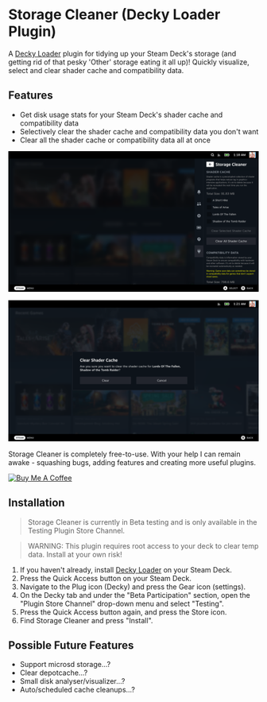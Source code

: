 # Storage Cleaner (Decky Loader Plugin)

A [Decky Loader](https://github.com/SteamDeckHomebrew/decky-loader) plugin for tidying up your Steam Deck's storage (and getting rid of that pesky 'Other' storage eating it all up)! Quickly visualize, select and clear shader cache and compatibility data.

## Features

- Get disk usage stats for your Steam Deck's shader cache and compatibility data
- Selectively clear the shader cache and compatibility data you don't want
- Clear all the shader cache or compatibility data all at once

![](assets/Screenshot-1.png)

![](assets/Screenshot-2.png)

Storage Cleaner is completely free-to-use. With your help I can remain awake - squashing bugs, adding features and creating more useful plugins.

<a href="https://www.buymeacoffee.com/mcarlucci" target="_blank"><img src="https://cdn.buymeacoffee.com/buttons/default-orange.png" alt="Buy Me A Coffee" height="41" width="174"></a>

## Installation

> Storage Cleaner is currently in Beta testing and is only available in the Testing Plugin Store Channel.

> WARNING: This plugin requires root access to your deck to clear temp data. Install at your own risk!

1. If you haven't already, install [Decky Loader](https://deckbrew.xyz/) on your Steam Deck.
2. Press the Quick Access button on your Steam Deck.
3. Navigate to the Plug icon (Decky) and press the Gear icon (settings).
4. On the Decky tab and under the "Beta Participation" section, open the "Plugin Store Channel" drop-down menu and select "Testing".
5. Press the Quick Access button again, and press the Store icon. 
6. Find Storage Cleaner and press "Install".

## Possible Future Features

- Support microsd storage...?
- Clear depotcache...?
- Small disk analyser/visualizer...?
- Auto/scheduled cache cleanups...?
